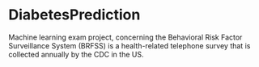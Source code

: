 # DiabetesPrediction
Machine learning exam project, concerning the Behavioral Risk Factor Surveillance System (BRFSS) is a health-related telephone survey that is collected annually by the CDC in the US.
